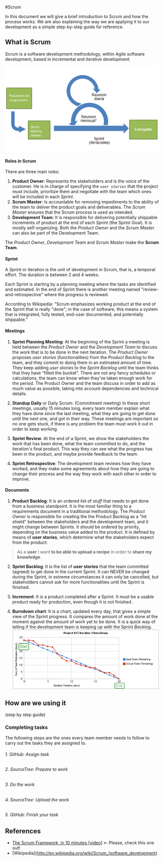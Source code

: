 #Scrum

In this document we will give a brief introduction to Scrum and how the process works. We are also explaining the way we are applying it to our development as a simple step-by-step guide for reference.

## What is Scrum

Scrum is a software development methodology, within Agile software development, based in incremental and iterative development.

![scrum](./img/scrum_diagram.png)

#### Roles in Scrum

There are three main roles:

1. **Product Owner**: Represents the stakeholders and is the voice of the customer. He is in charge of specifying the ```user stories``` that the project must include, prioritize them and negotiate with the team which ones will be included in each *Sprint*.
2. **Scrum Master**: Is accountable for removing impediments to the ability of the team to deliver the product goals and deliverables. The *Scrum Master* ensures that the Scrum process is used as intended.
3. **Development Team**: It is responsible for delivering potentially shippable increments of product at the end of each *Sprint* (the Sprint Goal). It is mostly self-organizing. Both the *Product Owner* and the *Scrum Master* can also be part of the Development Team.

The *Product Owner*, *Development Team* and *Scrum Master* make the **Scrum Team**.


#### Sprint

A *Sprint* or iteration is the unit of development in Scrum, that is, a temporal effort. The duration is between 2 and 4 weeks.

Each Sprint is starting by a planning meeting where the tasks are identified and estimated. In the end of Sprint there is another meeting named "review-and-retrospective" where the progress is reviewed.

According to Wikipedia: "Scrum emphasizes working product at the end of the Sprint that is really "done"; in the case of software, this means a system that is integrated, fully tested, end-user documented, and potentially shippable."


#### Meetings

1. **Sprint Planning Meeting**: At the beginning of the Sprint a meeting is held between the *Product Owner* and the *Development Team* to discuss the work that is to be done in the next iteration. The *Product Owner* proposes *user stories* (functionalities) from the *Product Backlog* to the team, and they commit to doing them in an estimated amount of time. They keep adding *user stories* to the *Sprint Backlog* until the team thinks that they have "filled the bucket". There are not any fancy schedules or calculations, the team can know when they've taken enough work for the period. The Product Owner and the team discuss in order to add as much value as possible, taking into account dependencies and technical details.

2. **Standup Daily** or Daily Scrum: (Commitment meeting) In these short meetings, usually 15 minutes long, every team member explain what they have done since the last meeting, what they are going to get done until the next one, and got in their way. These meetings are important so no one gets stuck, if there is any problem the team must work it out in order to keep working. 

3. **Sprint Review**: At the end of a Sprint, we show the stakeholders the work that has been done, what the team committed to do, and the iteration's final product. This way they can see what the progress has been in the product, and maybe provide feedback to the team.

4. **Sprint Retrospective**: The development team reviews how they have worked, and they make some agreements about how they are going to change their process and the way they work with each other in order to improve.


#### Documents

1. **Product Backlog**: It is an ordered list of *stuff* that needs to get done from a business standpoint. It is the most familiar thing to a requirements document in a traditional methodology. The *Product Owner* is responsible for creating the the Product Backlog as a "hit shield" between the stakeholders and the development team, and it might change between Sprints. It should be ordered by priority, depending on the business value added to the product. It is defined by means of **user stories**, which determine what the stakeholders expect from the product: 
> As a **user** I want **to be able to upload a recipe** in order to **share my knowledge**.

2. **Sprint Backlog**: It is the list of **user stories** that the team committed (agreed) to get done in the current Sprint. It can NEVER be changed during the Sprint, in extreme circumstances it can only be cancelled, but stakeholders cannot ask for more functionalities until the Sprint is finished.

3. **Increment**: It is a product completed after a Sprint. It must be a usable product ready for production, even though it is not finished .

4. **Burndown chart**: It is a chart, updated every day, that gives a simple view of the Sprint progress. It compares the amount of work done at the moment against the amount of work yet to be done. It is a quick way of telling if the development team is keeping up with the *Sprint Backlog*.
![burndown](./img/scrum_burndown.png)

## How are we using it

(step by step guide)

### Completing tasks

The following steps are the ones every team member needs to follow to carry out the tasks they are assigned to.

###### 1. GitHub: Assign task

###### 2. SourceTree: Prepare to work

###### 3. *Do the work*

###### 4. SourceTree: Upload the work

###### 5. GitHub: Finish your task


## References

- [The Scrum Framework, in 10 minutes [video]](http://www.youtube.com/watch?v=_BWbaZs1M_8) <- Please, check this one out!
- [Wikipedia](http://en.wikipedia.org/wiki/Scrum_(software_development)